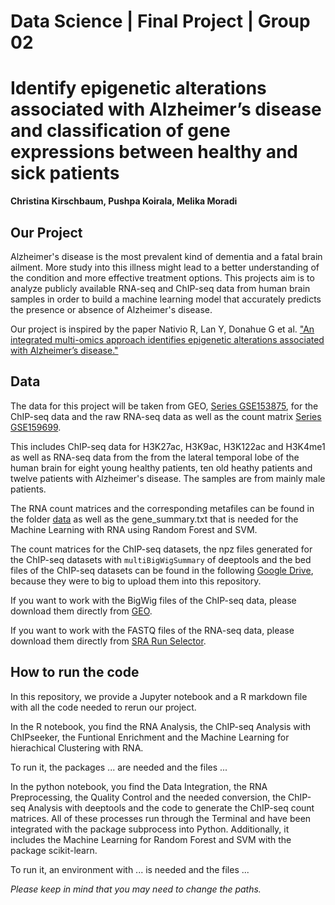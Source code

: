 # Data Science | Final Project | Group 02
# Identify epigenetic alterations associated with Alzheimer’s disease and classification of gene expressions between healthy and sick patients
**Christina Kirschbaum, Pushpa Koirala, Melika Moradi**

## Our Project

Alzheimer's disease is the most prevalent kind of dementia and a fatal brain ailment. 
More study into this illness might lead to a better understanding of the condition and more effective treatment options. 
This projects aim is to analyze publicly available RNA-seq and ChIP-seq data from human brain samples 
in order to build a machine learning model that accurately predicts the presence or absence of Alzheimer's disease.

Our project is inspired by the paper Nativio R, Lan Y, Donahue G et al. ["An integrated multi-omics approach identifies
epigenetic alterations associated with Alzheimer’s disease."](https://www.ncbi.nlm.nih.gov/pmc/articles/PMC8098004/)


## Data

The data for this project will be taken from GEO, [Series GSE153875](https://www.ncbi.nlm.nih.gov/geo/query/acc.cgi?acc=GSE153875), for the ChIP-seq data and the raw RNA-seq data as well as the count matrix [Series GSE159699](https://www.ncbi.nlm.nih.gov/Traces/study/?acc=PRJNA670209&o=acc_s%3Aa). 

This includes ChIP-seq data for H3K27ac, H3K9ac, H3K122ac and H3K4me1 as well as RNA-seq data from the
from the lateral temporal lobe of the human brain for eight young healthy patients, ten old heathy patients and twelve patients with Alzheimer's disease.
The samples are from mainly male patients.

The RNA count matrices and the corresponding metafiles can be found in the folder 
[data](https://github.com/nepsygirl/DataScience_finalProjekt_Group2/tree/main/data)
as well as the gene_summary.txt that is needed for the Machine Learning with RNA using Random Forest and SVM.

The count matrices for the ChIP-seq datasets, the npz files generated for the ChIP-seq datasets with `multiBigWigSummary` of deeptools and 
the bed files of the ChIP-seq datasets can be found in the following [Google Drive](https://drive.google.com/drive/folders/1xbMaWXJ4Y3V-Mbgpk7QPJ8Ei1wpMmPTs?usp=sharing),
because they were to big to upload them into this repository.

If you want to work with the BigWig files of the ChIP-seq data, please download them directly from 
[GEO](https://www.ncbi.nlm.nih.gov/geo/query/acc.cgi?acc=GSE153875).

If you want to work with the FASTQ files of the RNA-seq data, please download them directly from 
[SRA Run Selector](https://www.ncbi.nlm.nih.gov/Traces/study/?acc=PRJNA670209&o=acc_s%3Aa).


## How to run the code

In this repository, we provide a Jupyter notebook and a R markdown file with all the code needed to rerun our project.

In the R notebook, you find the RNA Analysis, the ChIP-seq Analysis with ChIPseeker, the Funtional Enrichment 
and the Machine Learning for hierachical Clustering with RNA.

To run it, the packages ... are needed and the files ...

In the python notebook, you find the Data Integration, the RNA Preprocessing, the Quality Control and the needed conversion, 
the ChIP-seq Analysis with deeptools and the code to generate the ChIP-seq count matrices.
All of these processes run through the Terminal and have been integrated with the package subprocess into Python.
Additionally, it includes the Machine Learning for Random Forest and SVM with the package scikit-learn.

To run it, an environment with ... is needed and the files ...

*Please keep in mind that you may need to change the paths.*
